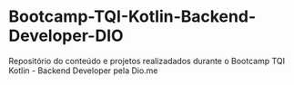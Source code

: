 # Bootcamp-TQI-Kotlin-Backend-Developer-DIO
Repositório do conteúdo e projetos realizadados durante o Bootcamp TQI Kotlin - Backend Developer pela Dio.me

